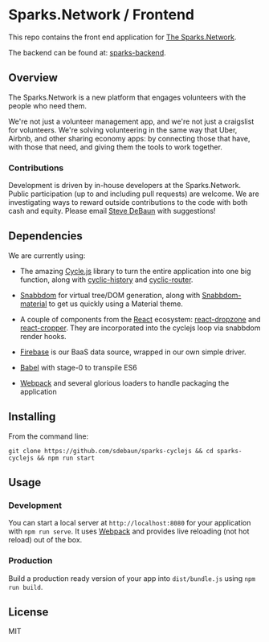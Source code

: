 # Sparks.Network / Frontend

This repo contains the front end application for [The Sparks.Network](http://www.sparks.network).

The backend can be found at: [sparks-backend](http://github.com/sdebaun/sparks-backend).

## Overview

The Sparks.Network is a new platform that engages volunteers with the people who need them.

We're not just a volunteer management app, and we're not just a craigslist for volunteers.  We're solving volunteering in the same way that Uber, Airbnb, and other sharing economy apps: by connecting those that have, with those that need, and giving them the tools to work together.

### Contributions

Development is driven by in-house developers at the Sparks.Network.  Public participation (up to and including pull requests) are welcome.  We are investigating ways to reward outside contributions to the code with both cash and equity.  Please email [Steve DeBaun](mailto://sdebaun@sparks.network) with suggestions!

## Dependencies

We are currently using:

* The amazing [Cycle.js](http://cycle.js.org/) library to turn the entire application into one big function, along with [cyclic-history](https://github.com/TylorS/cyclic-history) and [cyclic-router](https://github.com/TylorS/cyclic-router).

* [Snabbdom](https://github.com/paldepind/snabbdom) for virtual tree/DOM generation, along with [Snabbdom-material](https://github.com/garth/snabbdom-material) to get us quickly using a Material theme.

* A couple of components from the [React](https://facebook.github.io/react/) ecosystem: [react-dropzone](https://github.com/okonet/react-dropzone) and [react-cropper](https://github.com/roadmanfong/react-cropper).  They are incorporated into the cyclejs loop via snabbdom render hooks.

* [Firebase](http://www.firebase.com) is our BaaS data source, wrapped in our own simple driver.

* [Babel](https://babeljs.io/) with stage-0 to transpile ES6

* [Webpack](https://github.com/webpack/webpack) and several glorious loaders to handle packaging the application

## Installing

From the command line:

`git clone https://github.com/sdebaun/sparks-cyclejs && cd sparks-cyclejs && npm run start`

## Usage

### Development

You can start a local server at `http://localhost:8080` for your application with `npm run serve`. It uses [Webpack](https://webpack.github.io/) and provides live reloading (not hot reload) out of the box.

### Production

Build a production ready version of your app into `dist/bundle.js` using `npm run build`.

## License

MIT
